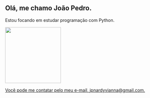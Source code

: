## Olá, me chamo João Pedro.

<p>Estou focando em estudar programação com Python.</p>


<div>
  <a href="https://github.com/Jp-Vianna">
  <img height="180em" src="https://github-readme-stats.vercel.app/api/top-langs/?username=Jp-Vianna&layout=compact&langs_count=8&theme=dark"/>
</div>


<p>Você pode me contatar pelo meu e-mail, <a href="jpnardyvianna@gmail.com">jpnardyvianna@gmail.com.</a></p>


